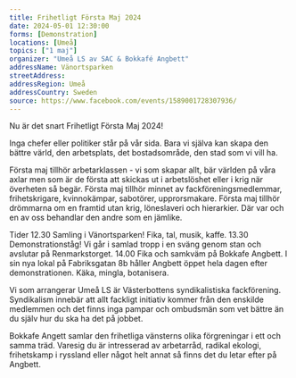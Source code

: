 ```yaml
---
title: Frihetligt Första Maj 2024
date: 2024-05-01 12:30:00
forms: [Demonstration]
locations: [Umeå]
topics: ["1 maj"]
organizer: "Umeå LS av SAC & Bokkafé Angbett"
addressName: Vänortsparken
streetAddress: 
addressRegion: Umeå
addressCountry: Sweden
source: https://www.facebook.com/events/1589001728307936/
---
```

Nu är det snart Frihetligt Första Maj 2024!

Inga chefer eller politiker står på vår sida. Bara vi själva kan skapa den bättre värld, den arbetsplats, det bostadsområde, den stad som vi vill ha.

Första maj tillhör arbetarklassen - vi som skapar allt, bär världen på våra axlar men som är de första att skickas ut i arbetslöshet eller i krig när överheten så begär. 
Första maj tillhör minnet av fackföreningsmedlemmar, frihetskrigare, kvinnokämpar, sabotörer, upprorsmakare. 
Första maj tillhör drömmarna om en framtid utan krig, löneslaveri och hierarkier. Där var och en av oss behandlar den andre som en jämlike.

 
Tider
12.30 Samling i Vänortsparken!
Fika, tal, musik, kaffe. 
13.30 Demonstrationståg!
Vi går i samlad tropp i en sväng genom stan och avslutar på Renmarkstorget.
14.00 Fika och samkväm på Bokkafe Angbett. I sin nya lokal på Fabriksgatan 8b håller Angbett öppet hela dagen efter demonstrationen. Käka, mingla, botanisera.




Vi som arrangerar
Umeå LS är Västerbottens syndikalistiska fackförening. Syndikalism innebär att allt fackligt initiativ kommer från den enskilde medlemmen och det finns inga pampar och ombudsmän som vet bättre än du själv hur du ska ha det på jobbet.

Bokkafe Angett samlar den frihetliga vänsterns olika förgreningar i ett och samma träd. Varesig du är intresserad av arbetarråd, radikal ekologi, frihetskamp i ryssland eller något helt annat så finns det du letar efter på Angbett.
